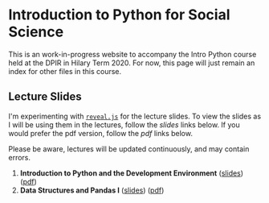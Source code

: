 # Introduction to Python for Social Science

This is an work-in-progress website to accompany the Intro Python course held at the DPIR in Hilary Term 2020. For now, this page will just remain an index for other files in this course.

## Lecture Slides

I'm experimenting with [`reveal.js`](https://revealjs.com/#/) for the lecture slides. To view the slides as I will be using them in the lectures, follow the _slides_ links below. If you would prefer the pdf version, follow the _pdf_ links below.

Please be aware, lectures will be updated continuously, and may contain errors.

1. **Introduction to Python and the Development Environment** ([slides](/dpir-intro-python/Week1/lecture.html)) ([pdf](/dpir-intro-python/Week1/lecture.html))
2. **Data Structures and Pandas I** ([slides](/dpir-intro-python/Week2/lecture.html)) ([pdf](/dpir-intro-python/Week2/lecture.pdf))
